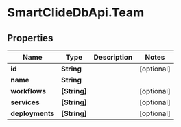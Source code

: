 # SmartClideDbApi.Team

## Properties
Name | Type | Description | Notes
------------ | ------------- | ------------- | -------------
**id** | **String** |  | [optional] 
**name** | **String** |  | 
**workflows** | **[String]** |  | [optional] 
**services** | **[String]** |  | [optional] 
**deployments** | **[String]** |  | [optional] 
